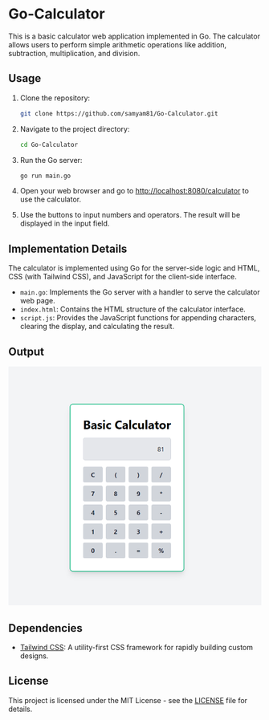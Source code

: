 # Go-Calculator

This is a basic calculator web application implemented in Go. The calculator allows users to perform simple arithmetic operations like addition, subtraction, multiplication, and division.

## Usage

1. Clone the repository:

    ```bash
    git clone https://github.com/samyam81/Go-Calculator.git
    ```

2. Navigate to the project directory:

    ```bash
    cd Go-Calculator
    ```

3. Run the Go server:

    ```bash
    go run main.go
    ```

4. Open your web browser and go to [http://localhost:8080/calculator](http://localhost:8080/calculator) to use the calculator.

5. Use the buttons to input numbers and operators. The result will be displayed in the input field.

## Implementation Details

The calculator is implemented using Go for the server-side logic and HTML, CSS (with Tailwind CSS), and JavaScript for the client-side interface.

- `main.go`: Implements the Go server with a handler to serve the calculator web page.
- `index.html`: Contains the HTML structure of the calculator interface.
- `script.js`: Provides the JavaScript functions for appending characters, clearing the display, and calculating the result.

## Output

![Calculator Output](https://github.com/samyam81/Go-Calculator/blob/main/output/output.png)

## Dependencies

- [Tailwind CSS](https://tailwindcss.com/): A utility-first CSS framework for rapidly building custom designs.

## License

This project is licensed under the MIT License - see the [LICENSE](LICENSE) file for details.
